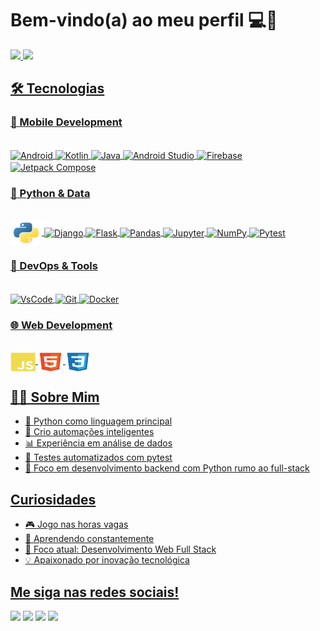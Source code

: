 # Bem-vindo(a) ao meu perfil 💻🐍

<div>
   <a href="https://github.com/wolfdnb">
   <img height="180em" src="https://github-readme-stats.vercel.app/api?username=wolfdnb&show_icons=true&theme=tokyonight&include_all_commits=true&count_private=true"/>
   <img height="180em" src="https://github-readme-stats.vercel.app/api/top-langs/?username=wolfdnb&layout=compact&langs_count=6&theme=tokyonight"/>
</div>

## 🛠️ Tecnologias

### 📱 Mobile Development
<div style="display: inline_block"><br>
  <img align="center" alt="Android" height="40" width="50" src="https://cdn.jsdelivr.net/gh/devicons/devicon/icons/android/android-original.svg">
  <img align="center" alt="Kotlin" height="40" width="50" src="https://cdn.jsdelivr.net/gh/devicons/devicon/icons/kotlin/kotlin-original.svg">
  <img align="center" alt="Java" height="40" width="50" src="https://cdn.jsdelivr.net/gh/devicons/devicon/icons/java/java-original.svg">
  <img align="center" alt="Android Studio" height="40" width="50" src="https://cdn.jsdelivr.net/gh/devicons/devicon/icons/androidstudio/androidstudio-original.svg">
  <img align="center" alt="Firebase" height="40" width="50" src="https://cdn.jsdelivr.net/gh/devicons/devicon/icons/firebase/firebase-plain.svg">
  <img align="center" alt="Jetpack Compose" height="40" width="50" src="https://developer.android.com/static/images/jetpack/compose/logo-compose.svg">
</div>

### 🐍 Python & Data
<div style="display: inline_block"><br>
  <img align="center" alt="Python" height="40" width="50" src="https://raw.githubusercontent.com/devicons/devicon/master/icons/python/python-original.svg">
  <img align="center" alt="Django" height="40" width="50" src="https://cdn.jsdelivr.net/gh/devicons/devicon/icons/django/django-plain.svg">
  <img align="center" alt="Flask" height="40" width="50" src="https://cdn.jsdelivr.net/gh/devicons/devicon/icons/flask/flask-original.svg">
  <img align="center" alt="Pandas" height="40" width="50" src="https://cdn.jsdelivr.net/gh/devicons/devicon/icons/pandas/pandas-original.svg">
  <img align="center" alt="Jupyter" height="40" width="50" src="https://cdn.jsdelivr.net/gh/devicons/devicon/icons/jupyter/jupyter-original.svg">
  <img align="center" alt="NumPy" height="40" width="50" src="https://cdn.jsdelivr.net/gh/devicons/devicon/icons/numpy/numpy-original.svg">
  <img align="center" alt="Pytest" height="40" width="50" src="https://cdn.jsdelivr.net/gh/devicons/devicon/icons/pytest/pytest-original.svg">
</div>

### 🔧 DevOps & Tools
<div style="display: inline_block"><br>
  <img align="center" alt="VsCode" height="40" width="50" src="https://cdn.jsdelivr.net/gh/devicons/devicon/icons/vscode/vscode-original.svg">
  <img align="center" alt="Git" height="40" width="50" src="https://cdn.jsdelivr.net/gh/devicons/devicon/icons/git/git-original.svg">
  <img align="center" alt="Docker" height="40" width="50" src="https://cdn.jsdelivr.net/gh/devicons/devicon/icons/docker/docker-original.svg">
</div>

### 🌐 Web Development
<div style="display: inline_block"><br>
  <img align="center" alt="Js" height="30" width="40" src="https://raw.githubusercontent.com/devicons/devicon/master/icons/javascript/javascript-plain.svg">
  <img align="center" alt="HTML" height="30" width="40" src="https://raw.githubusercontent.com/devicons/devicon/master/icons/html5/html5-original.svg">
  <img align="center" alt="CSS" height="30" width="40" src="https://raw.githubusercontent.com/devicons/devicon/master/icons/css3/css3-original.svg">
</div>

## 👨‍💻 Sobre Mim

- 🐍 Python como linguagem principal
- 🤖 Crio automações inteligentes
- 📊 Experiência em análise de dados
- 🧪 Testes automatizados com pytest
- 🚀 Foco em desenvolvimento backend com Python rumo ao full-stack 

## Curiosidades

- 🎮 Jogo nas horas vagas
- 🌱 Aprendendo constantemente
- 🎯 Foco atual: Desenvolvimento Web Full Stack
- 💡 Apaixonado por inovação tecnológica

## Me siga nas redes sociais!

<div> 
  <a href="https://instagram.com/wolf_daniboy" target="_blank"><img src="https://img.shields.io/badge/-Instagram-%23E4405F?style=for-the-badge&logo=instagram&logoColor=white" target="_blank"></a>
  <a href="https://discord.gg/SEUUSERID" target="_blank"><img src="https://img.shields.io/badge/Discord-7289DA?style=for-the-badge&logo=discord&logoColor=white" target="_blank"></a> 
  <a href="mailto:wolf21.dan@gmail.com"><img src="https://img.shields.io/badge/-Gmail-%23333?style=for-the-badge&logo=gmail&logoColor=white" target="_blank"></a>
  <a href="https://www.linkedin.com/in/seu-linkedin" target="_blank"><img src="https://img.shields.io/badge/-LinkedIn-%230077B5?style=for-the-badge&logo=linkedin&logoColor=white" target="_blank"></a>
</div>